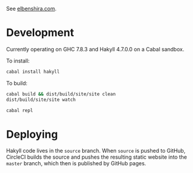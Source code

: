 See [elbenshira.com](http://elbenshira.com).

# Development

Currently operating on GHC 7.8.3 and Hakyll 4.7.0.0 on a Cabal sandbox.

To install:

```bash
cabal install hakyll
```

To build:

```bash
cabal build && dist/build/site/site clean
dist/build/site/site watch

cabal repl
```


# Deploying

Hakyll code lives in the `source` branch. When `source` is pushed to GitHub,
CircleCI builds the source and pushes the resulting static website into the
`master` branch, which then is published by GitHub pages.


